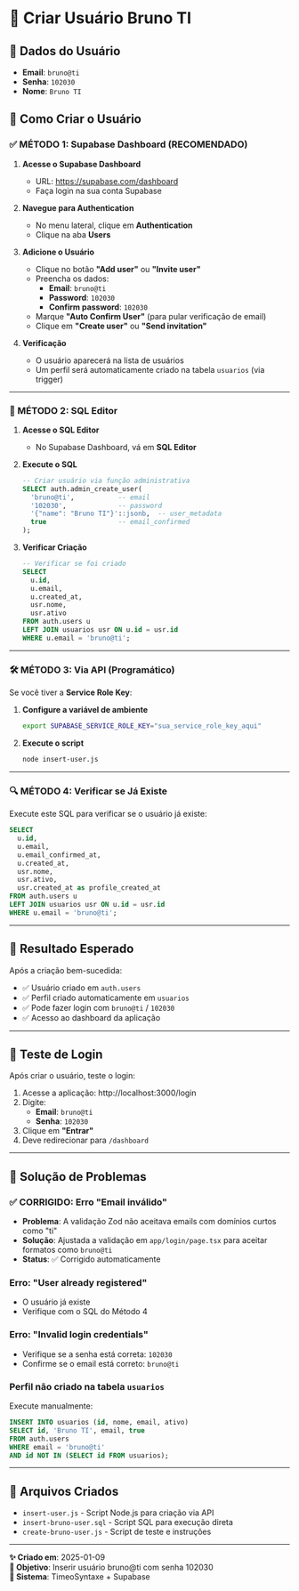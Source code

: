 # 👤 Criar Usuário Bruno TI

## 📧 Dados do Usuário
- **Email**: `bruno@ti`
- **Senha**: `102030`
- **Nome**: `Bruno TI`

## 🚀 Como Criar o Usuário

### ✅ MÉTODO 1: Supabase Dashboard (RECOMENDADO)

1. **Acesse o Supabase Dashboard**
   - URL: https://supabase.com/dashboard
   - Faça login na sua conta Supabase

2. **Navegue para Authentication**
   - No menu lateral, clique em **Authentication**
   - Clique na aba **Users**

3. **Adicione o Usuário**
   - Clique no botão **"Add user"** ou **"Invite user"**
   - Preencha os dados:
     - **Email**: `bruno@ti`
     - **Password**: `102030`
     - **Confirm password**: `102030`
   - Marque **"Auto Confirm User"** (para pular verificação de email)
   - Clique em **"Create user"** ou **"Send invitation"**

4. **Verificação**
   - O usuário aparecerá na lista de usuários
   - Um perfil será automaticamente criado na tabela `usuarios` (via trigger)

---

### 🔧 MÉTODO 2: SQL Editor

1. **Acesse o SQL Editor**
   - No Supabase Dashboard, vá em **SQL Editor**

2. **Execute o SQL**
   ```sql
   -- Criar usuário via função administrativa
   SELECT auth.admin_create_user(
     'bruno@ti',           -- email
     '102030',             -- password
     '{"name": "Bruno TI"}'::jsonb,  -- user_metadata
     true                  -- email_confirmed
   );
   ```

3. **Verificar Criação**
   ```sql
   -- Verificar se foi criado
   SELECT 
     u.id,
     u.email,
     u.created_at,
     usr.nome,
     usr.ativo
   FROM auth.users u
   LEFT JOIN usuarios usr ON u.id = usr.id
   WHERE u.email = 'bruno@ti';
   ```

---

### 🛠️ MÉTODO 3: Via API (Programático)

Se você tiver a **Service Role Key**:

1. **Configure a variável de ambiente**
   ```bash
   export SUPABASE_SERVICE_ROLE_KEY="sua_service_role_key_aqui"
   ```

2. **Execute o script**
   ```bash
   node insert-user.js
   ```

---

### 🔍 MÉTODO 4: Verificar se Já Existe

Execute este SQL para verificar se o usuário já existe:

```sql
SELECT 
  u.id,
  u.email,
  u.email_confirmed_at,
  u.created_at,
  usr.nome,
  usr.ativo,
  usr.created_at as profile_created_at
FROM auth.users u
LEFT JOIN usuarios usr ON u.id = usr.id
WHERE u.email = 'bruno@ti';
```

---

## 🎯 Resultado Esperado

Após a criação bem-sucedida:

- ✅ Usuário criado em `auth.users`
- ✅ Perfil criado automaticamente em `usuarios`
- ✅ Pode fazer login com `bruno@ti` / `102030`
- ✅ Acesso ao dashboard da aplicação

---

## 🔐 Teste de Login

Após criar o usuário, teste o login:

1. Acesse a aplicação: http://localhost:3000/login
2. Digite:
   - **Email**: `bruno@ti`
   - **Senha**: `102030`
3. Clique em **"Entrar"**
4. Deve redirecionar para `/dashboard`

---

## 🐛 Solução de Problemas

### ✅ CORRIGIDO: Erro "Email inválido"
- **Problema**: A validação Zod não aceitava emails com domínios curtos como "ti"
- **Solução**: Ajustada a validação em `app/login/page.tsx` para aceitar formatos como `bruno@ti`
- **Status**: ✅ Corrigido automaticamente

### Erro: "User already registered"
- O usuário já existe
- Verifique com o SQL do Método 4

### Erro: "Invalid login credentials"
- Verifique se a senha está correta: `102030`
- Confirme se o email está correto: `bruno@ti`

### Perfil não criado na tabela `usuarios`
Execute manualmente:
```sql
INSERT INTO usuarios (id, nome, email, ativo)
SELECT id, 'Bruno TI', email, true
FROM auth.users 
WHERE email = 'bruno@ti'
AND id NOT IN (SELECT id FROM usuarios);
```

---

## 📝 Arquivos Criados

- `insert-user.js` - Script Node.js para criação via API
- `insert-bruno-user.sql` - Script SQL para execução direta
- `create-bruno-user.js` - Script de teste e instruções

---

**✨ Criado em**: 2025-01-09  
**🎯 Objetivo**: Inserir usuário bruno@ti com senha 102030  
**🔧 Sistema**: TimeoSyntaxe + Supabase